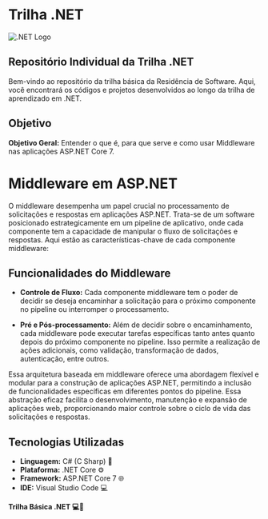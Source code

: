 # Trilha .NET

![.NET Logo](https://upload.wikimedia.org/wikipedia/commons/thumb/7/7d/Microsoft_.NET_logo.svg/100px-Microsoft_.NET_logo.svg.png)

## Repositório Individual da Trilha .NET

Bem-vindo ao repositório da trilha básica da Residência de Software. Aqui, você encontrará os códigos e projetos desenvolvidos ao longo da trilha de aprendizado em .NET.

## Objetivo

**Objetivo Geral:** Entender o que é, para que serve e como usar Middleware nas aplicações ASP.NET Core 7.

# Middleware em ASP.NET

O middleware desempenha um papel crucial no processamento de solicitações e respostas em aplicações ASP.NET. Trata-se de um software posicionado estrategicamente em um pipeline de aplicativo, onde cada componente tem a capacidade de manipular o fluxo de solicitações e respostas. Aqui estão as características-chave de cada componente middleware:

## Funcionalidades do Middleware

- **Controle de Fluxo:** Cada componente middleware tem o poder de decidir se deseja encaminhar a solicitação para o próximo componente no pipeline ou interromper o processamento.

- **Pré e Pós-processamento:** Além de decidir sobre o encaminhamento, cada middleware pode executar tarefas específicas tanto antes quanto depois do próximo componente no pipeline. Isso permite a realização de ações adicionais, como validação, transformação de dados, autenticação, entre outros.

Essa arquitetura baseada em middleware oferece uma abordagem flexível e modular para a construção de aplicações ASP.NET, permitindo a inclusão de funcionalidades específicas em diferentes pontos do pipeline. Essa abstração eficaz facilita o desenvolvimento, manutenção e expansão de aplicações web, proporcionando maior controle sobre o ciclo de vida das solicitações e respostas.

## Tecnologias Utilizadas

- **Linguagem:** C# (C Sharp) 🚀
- **Plataforma:** .NET Core ⚙️
- **Framework:** ASP.NET Core 7 🌐
- **IDE:** Visual Studio Code 💻

**Trilha Básica .NET 💻🔧**
